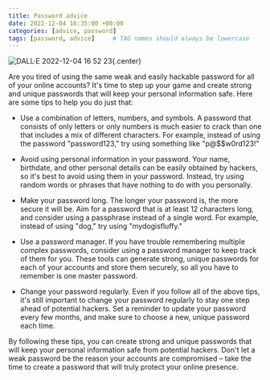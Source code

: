 ```yaml
---
title: Password advice
date: 2022-12-04 16:35:00 +00:00
categories: [advice, password]
tags: [password, advice]     # TAG names should always be lowercase
---
```


![DALL·E 2022-12-04 16 52 23](https://user-images.githubusercontent.com/5285547/205504491-c22bc2d0-184e-4913-bd7e-2e4cc23f204d.png){.center}

Are you tired of using the same weak and easily hackable password for all of your online accounts? It's time to step up your game and create strong and unique passwords that will keep your personal information safe. Here are some tips to help you do just that:

- Use a combination of letters, numbers, and symbols. A password that consists of only letters or only numbers is much easier to crack than one that includes a mix of different characters. For example, instead of using the password "password123," try using something like "p@$$w0rd123!"

- Avoid using personal information in your password. Your name, birthdate, and other personal details can be easily obtained by hackers, so it's best to avoid using them in your password. Instead, try using random words or phrases that have nothing to do with you personally.

- Make your password long. The longer your password is, the more secure it will be. Aim for a password that is at least 12 characters long, and consider using a passphrase instead of a single word. For example, instead of using "dog," try using "mydogisfluffy."

- Use a password manager. If you have trouble remembering multiple complex passwords, consider using a password manager to keep track of them for you. These tools can generate strong, unique passwords for each of your accounts and store them securely, so all you have to remember is one master password.

- Change your password regularly. Even if you follow all of the above tips, it's still important to change your password regularly to stay one step ahead of potential hackers. Set a reminder to update your password every few months, and make sure to choose a new, unique password each time.

By following these tips, you can create strong and unique passwords that will keep your personal information safe from potential hackers. Don't let a weak password be the reason your accounts are compromised – take the time to create a password that will truly protect your online presence.
